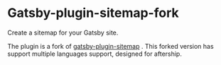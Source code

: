 # Gatsby-plugin-sitemap-fork

Create a sitemap for your Gatsby site.

The plugin is a fork of [gatsby-plugin-sitemap](https://github.com/gatsbyjs/gatsby/tree/master/packages/gatsby-plugin-sitemap) . This forked version has support multiple languages support, designed for aftership. 

